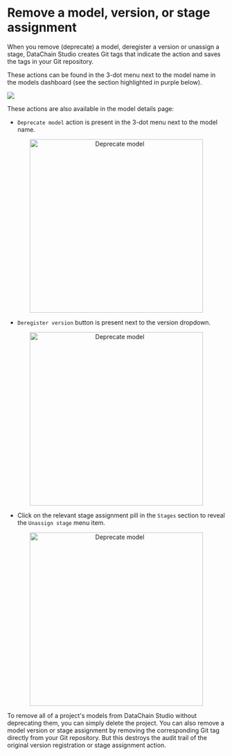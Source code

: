 # Remove a model, version, or stage assignment

When you remove (deprecate) a model, deregister a version or unassign a stage,
DataChain Studio creates Git tags that indicate the action and saves the tags in
your Git repository.

These actions can be found in the 3-dot menu next to the model name in the
models dashboard (see the section highlighted in purple below).

![](https://static.iterative.ai/img/studio/model-registry-undo-actions.png)

These actions are also available in the model details page:

- `Deprecate model` action is present in the 3-dot menu next to the model name.

<p align="center">
<img src="https://static.iterative.ai/img/studio/model-registry-deprecate.png" alt="Deprecate model" width="400px"/>
</p>

- `Deregister version` button is present next to the version dropdown.

<p align="center">
<img src="https://static.iterative.ai/img/studio/model-registry-deregister.png" alt="Deprecate model" width="400px"/>
</p>

- Click on the relevant stage assignment pill in the `Stages` section to reveal
  the `Unassign stage` menu item.

<p align="center">
<img src="https://static.iterative.ai/img/studio/model-registry-unassign.png" alt="Deprecate model" width="400px"/>
</p>

<admon type="tip">
To remove all of a project's models from DataChain Studio without deprecating them, you can simply delete the project.
</admon>

<admon type="info">
You can also remove a model version or stage assignment by removing the corresponding Git tag directly from your Git repository. But this destroys the audit trail of the original version registration or stage assignment action.
</admon>
